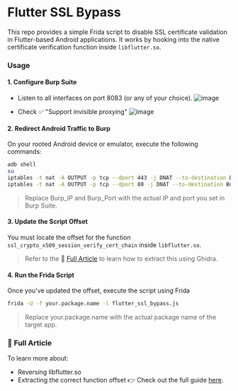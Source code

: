 # Flutter SSL Bypass

This repo provides a simple Frida script to disable SSL certificate validation in Flutter-based Android applications. It works by hooking into the native certificate verification function inside `libflutter.so`.


### Usage
#### 1. Configure Burp Suite
- Listen to all interfaces on port 8083 (or any of your choice).
![image](https://github.com/user-attachments/assets/ef856bd7-500a-4ddc-badd-085633719f02)

- Check ✅ "Support invisible proxying"
![image](https://github.com/user-attachments/assets/03920520-a342-4c0d-9175-ba57406e5be8)
#### 2. Redirect Android Traffic to Burp
On your rooted Android device or emulator, execute the following commands:
```bash
adb shell
su
iptables -t nat -A OUTPUT -p tcp --dport 443 -j DNAT --to-destination Burp_IP:Burp_Port
iptables -t nat -A OUTPUT -p tcp --dport 80 -j DNAT --to-destination Burp_IP:Burp_Port
```
> Replace Burp_IP and Burp_Port with the actual IP and port you set in Burp Suite.
#### 3. Update the Script Offset
You must locate the offset for the function `ssl_crypto_x509_session_verify_cert_chain` inside `libflutter.so`. 
> Refer to the 📖 [Full Article](https://m4kr0x.medium.com/flutter-tls-bypass-how-to-intercept-https-traffic-when-all-other-frida-scripts-fail-bd3d04489088) to learn how to extract this using Ghidra.

#### 4. Run the Frida Script
Once you've updated the offset, execute the script using Frida 
```bash
frida -U -f your.package.name -l flutter_ssl_bypass.js
```
> Replace your.package.name with the actual package name of the target app.



### 📖 Full Article
To learn more about:
- Reversing libflutter.so
- Extracting the correct function offset
👉 Check out the full guide [here](https://m4kr0x.medium.com/flutter-tls-bypass-how-to-intercept-https-traffic-when-all-other-frida-scripts-fail-bd3d04489088).



